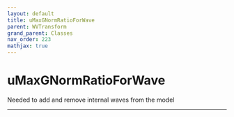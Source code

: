 ```yaml
---
layout: default
title: uMaxGNormRatioForWave
parent: WVTransform
grand_parent: Classes
nav_order: 223
mathjax: true
---
```


#  uMaxGNormRatioForWave

Needed to add and remove internal waves from the model


---


